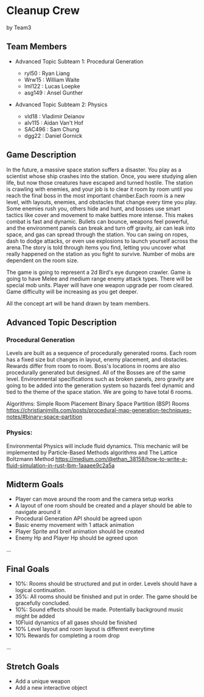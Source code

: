 # Cleanup Crew

by Team3

## Team Members
* Advanced Topic Subteam 1: Procedural Generation 
	 * ryl50 : Ryan Liang
     * Wrw15 : William Waite
  	 * lml122 : Lucas Loepke
     * asg149 : Ansel Gunther
   

* Advanced Topic Subteam 2: Physics
	* vld18 : Vladimir Deianov
	* alv115 : Aidan Van't Hof
	* SAC496 : Sam Chung
	* dgg22 : Daniel Gornick
	

## Game Description

In the future, a massive space station suffers a disaster. You play as a scientist whose ship crashes into the station. Once, you were studying alien life, but now those creatures have escaped and turned hostile. The station is crawling with enemies, and your job is to clear it room by room until you reach the final boss in the most important chamber.Each room is a new level, with layouts, enemies, and obstacles that change every time you play. Some enemies rush you, others hide and hunt, and bosses use smart tactics like cover and movement to make battles more intense. This makes combat is fast and dynamic. Bullets can bounce, weapons feel powerful, and the environment panels can break and turn off gravity, air can leak into space, and gas can spread through the station. You can swing on ropes, dash to dodge attacks, or even use explosions to launch yourself across the arena.The story is told through items you find, letting you uncover what really happened on the station as you fight to survive. Number of mobs are dependent on the room size. 

The game is going to represent a 2d Bird's eye dungeon crawler. Game is going to have Melee and  medium range enemy attack types. There will be special mob units. Player will have one weapon upgrade per room cleared. Game difficulty will be increasing  as you get deeper.

All the concept art will be hand drawn by team members. 


## Advanced Topic Description

### Procedural Generation

Levels are built as a sequence of procedurally generated rooms. Each room has a fixed size but changes in layout, enemy placement, and obstacles. Rewards differ from room to room. Boss's locations in rooms are also procedurally generated but designed. All of the Bosses are of the same level. Environmental specifications such as broken panels, zero gravity are going to be added into the generation system so hazards feel dynamic and tied to the theme of the space station.
We are going to have total 6 rooms.

Algorithms:
Simple Room Placement 
Binary Space Partition (BSP) Rooms
https://christianjmills.com/posts/procedural-map-generation-techniques-notes/#binary-space-partition
### Physics: 


 Environmental Physics will include fluid dynamics. This mechanic will be implemented by Particle-Based Methods algorithms and
The Lattice Boltzmann Method
https://medium.com/@ethan_38158/how-to-write-a-fluid-simulation-in-rust-lbm-1aaaee9c2a5a

## Midterm Goals
* Player can move around the room and the camera setup works
* A layout of one room should be created and a player should be able to navigate around it
* Procedural Generation API should be agreed upon
* Basic enemy movement with 1 attack animation
* Player Sprite and breif animation should be created
* Enemy Hp and Player Hp should be agreed upon

...

## Final Goals

* 10%: Rooms should be structured and put in order. Levels should have a logical continuation. 
* 35%: All rooms should be finished and put in order. The game should be gracefully concluded.
* 10%: Sound effects should be made. Potentially background music might be added
* 10Fluid dynamics of all gases should be finished
* 10% Level layout and room layout is different everytime
* 10% Rewards for completing a room drop

...

## Stretch Goals

* Add a unique weapon
* Add a new interactive object
